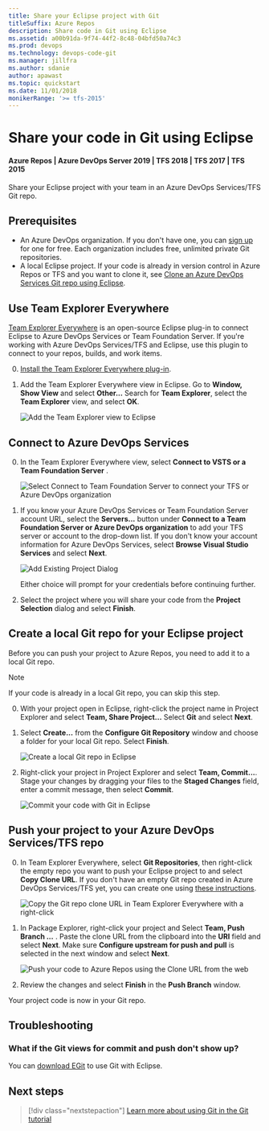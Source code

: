 ```yaml
---
title: Share your Eclipse project with Git
titleSuffix: Azure Repos
description: Share code in Git using Eclipse
ms.assetid: a00b91da-9f74-44f2-8c48-04bfd50a74c3
ms.prod: devops
ms.technology: devops-code-git 
ms.manager: jillfra
ms.author: sdanie
author: apawast
ms.topic: quickstart
ms.date: 11/01/2018
monikerRange: '>= tfs-2015'
---
```



# Share your code in Git using Eclipse
#### Azure Repos | Azure DevOps Server 2019 | TFS 2018 | TFS 2017 | TFS 2015

Share your Eclipse project with your team in an Azure DevOps Services/TFS Git repo.

## Prerequisites

* An Azure DevOps organization. If you don't have one, you can [sign up](../../organizations/accounts/create-organization.md) for one for free. Each organization includes free, unlimited private Git repositories.
* A local Eclipse project. If your code is already in version control in Azure Repos or TFS and you want to clone it, see [Clone an Azure DevOps Services Git repo using Eclipse](../../java/labs/eclipsegit/index.md).

<a name="git"></a>

## Use Team Explorer Everywhere

[Team Explorer Everywhere](https://github.com/Microsoft/team-explorer-everywhere) is an open-source Eclipse plug-in to connect Eclipse to Azure DevOps Services or Team Foundation Server. If you're working with Azure DevOps Services/TFS and Eclipse, use this plugin to connect to your repos, builds, and work items. 

0. [Install the Team Explorer Everywhere plug-in](/azure/devops/java/download-eclipse-plug-in#_install-the-tee-plugin-for-eclipse).

0. Add the Team Explorer Everywhere view in Eclipse. Go to **Window, Show View** and select **Other...** Search for **Team Explorer**, select the **Team Explorer** view, and select **OK**.   

   ![Add the Team Explorer view to Eclipse](_img/share-your-code-in-git-eclipse/add_team_explorer_to_eclipse.png)

## Connect to Azure DevOps Services

0. In the Team Explorer Everywhere view, select **Connect to VSTS or a Team Foundation Server** . 

   ![Select Connect to Team Foundation Server to connect your TFS or Azure DevOps organization](_img/share-your-code-in-git-eclipse/connect_to_vsts_from_tee.png)
   

0. If you know your Azure DevOps Services or Team Foundation Server account URL, select the **Servers...** button under **Connect to a Team Foundation Server or Azure DevOps organization** to add your TFS server or account to the drop-down list. 
If you don't know your account information for Azure DevOps Services, select **Browse Visual Studio Services** and select **Next**.

   ![Add Existing Project Dialog](_img/share-your-code-in-git-eclipse/tee_existing_team_project.png)

   Either choice will prompt for your credentials before continuing further. 

0. Select the project where you will share your code from the **Project Selection** dialog and select **Finish**.

## Create a local Git repo for your Eclipse project

Before you can push your project to Azure Repos, you need to add it to a local Git repo.

> [!NOTE]
> If your code is already in a local Git repo, you can skip this step.

0. With your project open in Eclipse, right-click the project name in Project Explorer and select **Team, Share Project...** Select **Git** and select **Next**. 

0. Select **Create...** from the **Configure Git Repository** window and choose a folder for your local Git repo. Select **Finish**.

    ![Create a local Git repo in Eclipse](_img/share-your-code-in-git-eclipse/eclipse_create_repo.png)

0.  Right-click your project in Project Explorer and select **Team, Commit...**. Stage your changes by dragging your files to the **Staged Changes** field, enter a commit message, then select **Commit**.

    ![Commit your code with Git in Eclipse](_img/share-your-code-in-git-eclipse/commit_files_in_eclipse.png)

## Push your project to your Azure DevOps Services/TFS repo

0. In Team Explorer Everywhere, select **Git Repositories**, then right-click the empty repo you want to push your Eclipse project to and select **Copy Clone URL**. If you don't have an empty Git repo created in Azure DevOps Services/TFS yet, you can create one using [these instructions](create-new-repo.md).

    ![Copy the Git repo clone URL in Team Explorer Everywhere with a right-click](_img/share-your-code-in-git-eclipse/tee_copy_clone_url.png)
    
0. In Package Explorer, right-click your project and Select **Team, Push Branch ...** . Paste the clone URL from the clipboard into the **URI** field and select **Next**. Make sure **Configure upstream for push and pull** is selected in the next window and select **Next**.

    ![Push your code to Azure Repos using the Clone URL from the web](_img/share-your-code-in-git-eclipse/push_commits_to_team_services.png)
    
0. Review the changes and select **Finish** in the **Push Branch** window.

Your project code is now in your Git repo.

## Troubleshooting

### What if the Git views for commit and push don't show up?

You can [download EGit](http://www.eclipse.org/egit/) to use Git with Eclipse.

## Next steps

> [!div class="nextstepaction"]
> [Learn more about using Git in the Git tutorial](gitworkflow.md)






